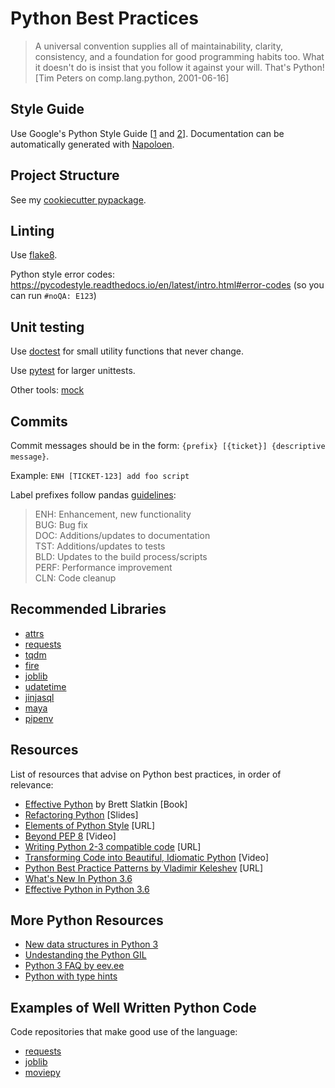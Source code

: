 # Python Best Practices

> A universal convention supplies all of maintainability, clarity, consistency, and a foundation for 
> good programming habits too. What it doesn't do is insist that you follow it against your will.
> That's Python! [Tim Peters on comp.lang.python, 2001-06-16]

## Style Guide

Use Google's Python Style Guide [[1](http://sphinxcontrib-napoleon.readthedocs.org/en/latest/example_google.html)
and [2](https://google-styleguide.googlecode.com/svn/trunk/pyguide.html)].
Documentation can be automatically generated with
[Napoloen](http://sphinxcontrib-napoleon.readthedocs.org/en/latest/index.html).

## Project Structure

See my [cookiecutter pypackage](https://github.com/ksindi/cookiecutter-pypackage).

## Linting

Use [flake8](https://flake8.readthedocs.io/en/latest/).

Python style error codes: https://pycodestyle.readthedocs.io/en/latest/intro.html#error-codes (so you can run `#noQA: E123`)

## Unit testing

Use [doctest](https://docs.python.org/3/library/doctest.html) for small utility functions that never change.

Use [pytest](http://doc.pytest.org/en/latest/) for larger unittests.

Other tools: [mock](https://pypi.python.org/pypi/mock)

## Commits

Commit messages should be in the form: `{prefix} [{ticket}] {descriptive message}`.

Example: `ENH [TICKET-123] add foo script`

Label prefixes follow pandas [guidelines](http://pandas.pydata.org/pandas-docs/stable/contributing.html#committing-your-code):

> ENH: Enhancement, new functionality  
> BUG: Bug fix  
> DOC: Additions/updates to documentation  
> TST: Additions/updates to tests  
> BLD: Updates to the build process/scripts  
> PERF: Performance improvement  
> CLN: Code cleanup

## Recommended Libraries

- [attrs](https://attrs.readthedocs.io/en/stable/)
- [requests](http://docs.python-requests.org/en/master/)
- [tqdm](https://github.com/noamraph/tqdm)
- [fire](https://github.com/google/python-fire)
- [joblib](https://pythonhosted.org/joblib/parallel.html)
- [udatetime](https://github.com/freach/udatetime)
- [jinjasql](https://github.com/hashedin/jinjasql)
- [maya](https://github.com/kennethreitz/maya)
- [pipenv](https://github.com/kennethreitz/pipenv)

## Resources

List of resources that advise on Python best practices, in order of relevance:
- [Effective Python](http://www.amazon.com/Effective-Python-Specific-Software-Development/dp/0134034287) by Brett Slatkin [Book]
- [Refactoring Python](https://speakerdeck.com/pycon2016/brett-slatkin-refactoring-python-why-and-how-to-restructure-your-code) [Slides]
- [Elements of Python Style](https://github.com/amontalenti/elements-of-python-style) [URL]
- [Beyond PEP 8](https://www.youtube.com/watch?v=wf-BqAjZb8M) [Video]
- [Writing Python 2-3 compatible code](http://python-future.org/compatible_idioms.html) [URL]
- [Transforming Code into Beautiful, Idiomatic Python](https://www.youtube.com/watch?v=OSGv2VnC0go) [Video]
- [Python Best Practice Patterns by Vladimir Keleshev](http://stevenloria.com/python-best-practice-patterns-by-vladimir-keleshev-notes/) [URL]
- [What's New In Python 3.6](https://docs.python.org/3/whatsnew/3.6.html)
- [Effective Python in Python 3.6](https://speakerdeck.com/hayaosuzuki/effective-python-in-python-3-dot-6)

## More Python Resources
- [New data structures in Python 3](https://github.com/topper-123/Articles/blob/master/New-interesting-data-types-in-Python3.rst)
- [Undestanding the Python GIL](https://www.slideshare.net/dabeaz/understanding-the-python-gil)
- [Python 3 FAQ by eev.ee](https://eev.ee/blog/2016/07/31/python-faq-why-should-i-use-python-3/)
- [Python with type hints](http://www.daveoncode.com/2017/03/06/writing-better-software-with-python-3-6-type-hints)

## Examples of Well Written Python Code

Code repositories that make good use of the language:

- [requests](https://github.com/kennethreitz/requests)
- [joblib](https://github.com/joblib/joblib)
- [moviepy](https://github.com/Zulko/moviepy)
